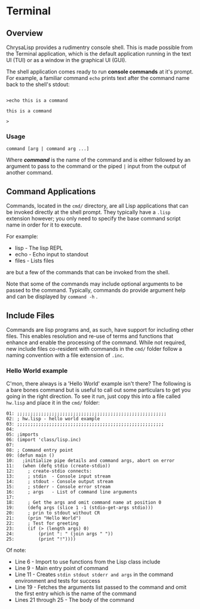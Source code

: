 # Terminal

## Overview
ChrysaLisp provides a rudimentry console shell. This is made possible from the Terminal application, which is the default application running in the text UI (TUI) or as a window in the graphical UI (GUI).

The shell application comes ready to run **console commands** at it's prompt. For example, a familiar command `echo` prints text after the command name back to the shell's stdout:

```

>echo this is a command

this is a command

>
```

### Usage

```
command [arg | command arg ...]
```
Where ***command*** is the name of the command and is either followed by an argument to pass to the command or the piped `|` input from the output of another command.

## Command Applications
Commands, located in the `cmd/` directory, are all Lisp applications that can be invoked directly at the shell prompt. They typically have a `.lisp` extension however; you only need to specify the base command script name in order for it to execute.

For example:

* lisp - The lisp REPL
* echo - Echo input to standout
* files - Lists files

are but a few of the commands that can be invoked from the shell.

Note that some of the commands may include optional arguments to be passed to the command. Typically, commands do provide argument help and can be displayed by `command -h` .

## Include Files
Commands are lisp programs and, as such, have support for including other files. This enables resolution and re-use of terms and functions that enhance and enable the processing of the command. While not required, new include files co-resident with commands in the `cmd/` folder follow a naming convention with a file extension of `.inc`.

### Hello World example
C'mon, there always is a 'Hello World' example isn't there? The following is a bare bones command but is useful to call out some particulars to get you going in the right direction. To see it run, just copy this into a file called `hw.lisp` and place it in the `cmd/` folder:
```
01: ;;;;;;;;;;;;;;;;;;;;;;;;;;;;;;;;;;;;;;;;;;;;;;;;;;;;;;;;
02: ; hw.lisp - hello world example
03: ;;;;;;;;;;;;;;;;;;;;;;;;;;;;;;;;;;;;;;;;;;;;;;;;;;;;;;;
04:
05: ;imports
06: (import 'class/lisp.inc)
07:
08: ; Command entry point
09: (defun main ()
10:   ;initialize pipe details and command args, abort on error
11:   (when (defq stdio (create-stdio))
12:     ; create-stdio connects:
13:     ; stdin  - Console input stream
14:     ; stdout - Console output stream
15:     ; stderr - Console error stream
16:     ; args   - List of command line arguments
17:
18:     ; Get the args and omit command name at position 0
19:     (defq args (slice 1 -1 (stdio-get-args stdio)))
20:     ; prin to stdout without CR
21:     (prin "Hello World")
22:     ; Test for greeting
23:     (if (> (length args) 0)
24:         (print ": " (join args " "))
25:         (print "!"))))
```
Of note:

* Line  6 - Import to use functions from the Lisp class include
* Line  9 - Main entry point of command
* Line 11 - Creates `stdin stdout stderr and args` in the command environment and tests for success
* Line 19 - Fetches the arguments list passed to the command and omit the first entry which is the name of the command
* Lines 21 through 25 - The body of the command
